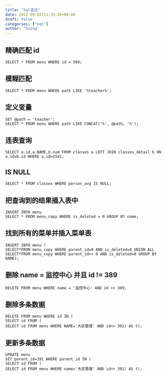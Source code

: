 ```yaml
---
title: "Sql语法"
date: 2022-09-05T21:33:26+08:00
draft: false
categories: ["sql"]
author: "huing"
---
```


## 精确匹配 id

    SELECT * FROM menu WHERE id = 569;

## 模糊匹配

    SELECT * FROM menu WHERE path LIKE '%teacher%';

## 定义变量

    SET @path = 'teacher';
    SELECT * FROM menu WHERE path LIKE CONCAT('%', @path, '%');

## 连表查询

    SELECT a.id,a.NAME,b.num FROM classes a LEFT JOIN classes_detail b ON a.id=b.id WHERE a.id=2541;

## IS NULL

    SELECT * FROM classes WHERE person_avg IS NULL;

## 把查询到的结果插入表中

    INSERT INTO menu
    SELECT * FROM menu_copy WHERE is_deleted = 0 GROUP BY name;

## 找到所有的菜单并插入菜单表

    INSERT INTO menu (
    SELECT*FROM menu_copy WHERE parent_id=0 AND is_deleted=0 UNION ALL
    SELECT*FROM menu_copy WHERE parent_id<> 0 AND is_deleted=0 GROUP BY NAME);

## 删除 name = 监控中心 并且 id != 389

    DELETE FROM menu WHERE name = '监控中心' AND id <> 389;

## 删除多条数据

    DELETE FROM menu WHERE id IN (
    SELECT id FROM (
    SELECT id FROM menu WHERE NAME='大区管理' AND id<> 391) AS t);

## 更新多条数据

    UPDATE menu
    SET parent_id=391 WHERE parent_id IN (
    SELECT id FROM (
    SELECT id FROM menu WHERE name='大区管理' AND id<> 391) AS t);
